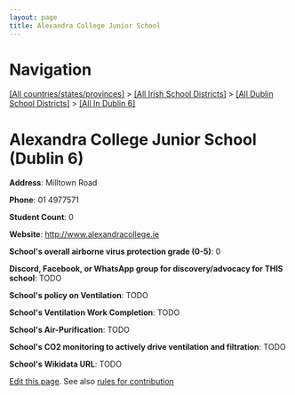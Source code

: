 ```yaml
---
layout: page
title: Alexandra College Junior School
---
```

# Navigation

[[All countries/states/provinces]](../../../..) > [[All Irish School Districts]](../../..) > [[All Dublin School Districts]](../..) > [[All In Dublin 6]](..)

# Alexandra College Junior School (Dublin 6)

**Address**: Milltown Road

**Phone**: 01 4977571

**Student Count**: 0

**Website**: <http://www.alexandracollege.ie>

**School's overall airborne virus protection grade (0-5)**: 0

**Discord, Facebook, or WhatsApp group for discovery/advocacy for THIS school**: TODO

**School's policy on Ventilation**: TODO

**School's Ventilation Work Completion**: TODO

**School's Air-Purification**: TODO

**School's CO2 monitoring to actively drive ventilation and filtration**: TODO

**School's Wikidata URL**: TODO


[Edit this page](https://github.com/ventilate-schools/Ireland/edit/main/./Dublin_6/Alexandra_College_Junior_School.md). See also [rules for contribution](../../../contribution-rules/)